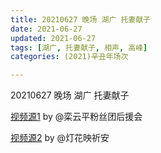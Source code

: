 ```yaml
---
title: 20210627 晚场 湖广 托妻献子
date: 2021-06-27
updated: 2021-06-27
tags: [湖广, 托妻献子, 相声, 高峰] 
categories: (2021)辛丑年场次 

---
```


20210627 晚场 湖广 托妻献子

[视频源1](https://weibo.com/6574451359/KmdWu2xCU ) by @栾云平粉丝团后援会

[视频源2](https://weibo.com/1950216183/KmaGMvbd1 ) by @灯花映祈安

